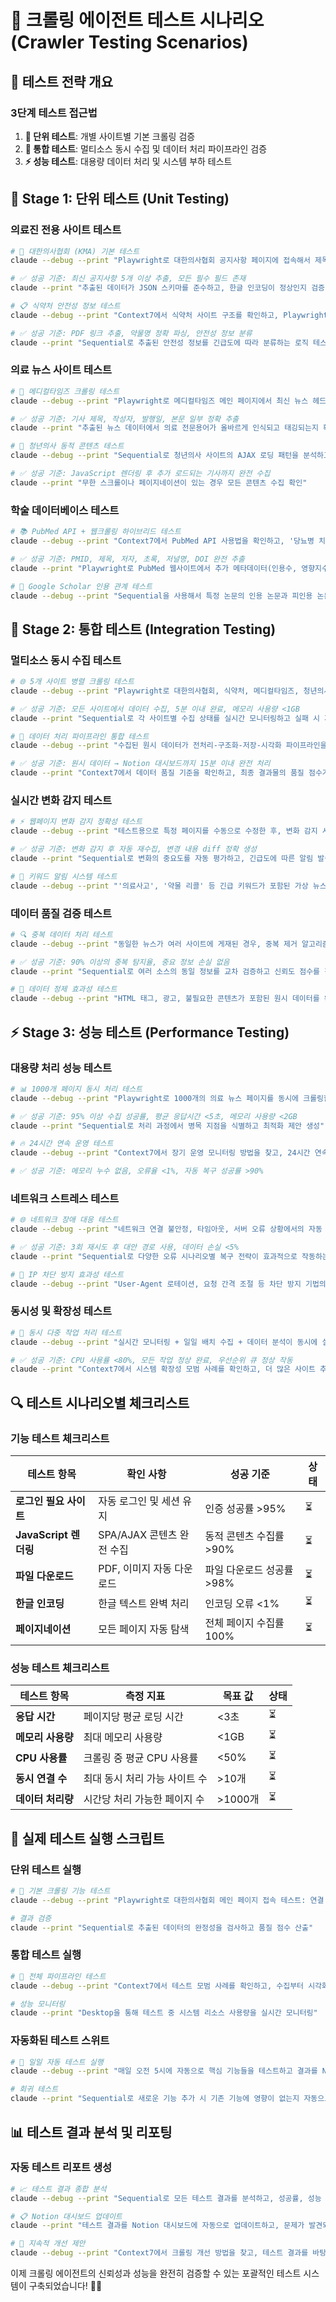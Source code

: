 # 🧪 크롤링 에이전트 테스트 시나리오 (Crawler Testing Scenarios)

## 🎯 **테스트 전략 개요**

### **3단계 테스트 접근법**
1. **🔬 단위 테스트**: 개별 사이트별 기본 크롤링 검증
2. **🔗 통합 테스트**: 멀티소스 동시 수집 및 데이터 처리 파이프라인 검증  
3. **⚡ 성능 테스트**: 대용량 데이터 처리 및 시스템 부하 테스트

## 🔬 **Stage 1: 단위 테스트 (Unit Testing)**

### **의료진 전용 사이트 테스트**
```bash
# 🏥 대한의사협회 (KMA) 기본 테스트
claude --debug --print "Playwright로 대한의사협회 공지사항 페이지에 접속해서 제목, 날짜, 내용 추출이 정상 작동하는지 테스트"

# ✅ 성공 기준: 최신 공지사항 5개 이상 추출, 모든 필수 필드 존재
claude --print "추출된 데이터가 JSON 스키마를 준수하고, 한글 인코딩이 정상인지 검증"

# 📋 식약처 안전성 정보 테스트
claude --debug --print "Context7에서 식약처 사이트 구조를 확인하고, Playwright로 의약품 안전성 서한 페이지 크롤링 테스트"

# ✅ 성공 기준: PDF 링크 추출, 약물명 정확 파싱, 안전성 정보 분류
claude --print "Sequential로 추출된 안전성 정보를 긴급도에 따라 분류하는 로직 테스트"
```

### **의료 뉴스 사이트 테스트**
```bash
# 📰 메디컬타임즈 크롤링 테스트  
claude --debug --print "Playwright로 메디컬타임즈 메인 페이지에서 최신 뉴스 헤드라인과 요약 추출 테스트"

# ✅ 성공 기준: 기사 제목, 작성자, 발행일, 본문 일부 정확 추출
claude --print "추출된 뉴스 데이터에서 의료 전문용어가 올바르게 인식되고 태깅되는지 확인"

# 🔄 청년의사 동적 콘텐츠 테스트
claude --debug --print "Sequential로 청년의사 사이트의 AJAX 로딩 패턴을 분석하고, 동적 콘텐츠 크롤링 테스트"

# ✅ 성공 기준: JavaScript 렌더링 후 추가 로드되는 기사까지 완전 수집
claude --print "무한 스크롤이나 페이지네이션이 있는 경우 모든 콘텐츠 수집 확인"
```

### **학술 데이터베이스 테스트**
```bash
# 📚 PubMed API + 웹크롤링 하이브리드 테스트
claude --debug --print "Context7에서 PubMed API 사용법을 확인하고, '당뇨병 치료' 키워드로 최신 논문 10편 검색 테스트"

# ✅ 성공 기준: PMID, 제목, 저자, 초록, 저널명, DOI 완전 추출
claude --print "Playwright로 PubMed 웹사이트에서 추가 메타데이터(인용수, 영향지수)도 수집하는지 테스트"

# 🔗 Google Scholar 인용 관계 테스트
claude --debug --print "Sequential을 사용해서 특정 논문의 인용 논문과 피인용 논문 네트워크를 추출하는 테스트"
```

## 🔗 **Stage 2: 통합 테스트 (Integration Testing)**

### **멀티소스 동시 수집 테스트**
```bash
# 🌐 5개 사이트 병렬 크롤링 테스트
claude --debug --print "Playwright로 대한의사협회, 식약처, 메디컬타임즈, 청년의사, 데일리메디를 동시에 크롤링하는 스트레스 테스트"

# ✅ 성공 기준: 모든 사이트에서 데이터 수집, 5분 이내 완료, 메모리 사용량 <1GB
claude --print "Sequential로 각 사이트별 수집 상태를 실시간 모니터링하고 실패 시 자동 복구 테스트"

# 🔄 데이터 처리 파이프라인 통합 테스트
claude --debug --print "수집된 원시 데이터가 전처리-구조화-저장-시각화 파이프라인을 완전히 통과하는지 end-to-end 테스트"

# ✅ 성공 기준: 원시 데이터 → Notion 대시보드까지 15분 이내 완전 처리
claude --print "Context7에서 데이터 품질 기준을 확인하고, 최종 결과물의 품질 점수가 80점 이상인지 검증"
```

### **실시간 변화 감지 테스트**
```bash
# ⚡ 웹페이지 변화 감지 정확성 테스트
claude --debug --print "테스트용으로 특정 페이지를 수동으로 수정한 후, 변화 감지 시스템이 10분 이내에 감지하는지 테스트"

# ✅ 성공 기준: 변화 감지 후 자동 재수집, 변경 내용 diff 정확 생성
claude --print "Sequential로 변화의 중요도를 자동 평가하고, 긴급도에 따른 알림 발송 테스트"

# 🔔 키워드 알림 시스템 테스트
claude --debug --print "'의료사고', '약물 리콜' 등 긴급 키워드가 포함된 가상 뉴스로 즉시 알림 시스템 테스트"
```

### **데이터 품질 검증 테스트**
```bash
# 🔍 중복 데이터 처리 테스트
claude --debug --print "동일한 뉴스가 여러 사이트에 게재된 경우, 중복 제거 알고리즘이 정확히 작동하는지 테스트"

# ✅ 성공 기준: 90% 이상의 중복 탐지율, 중요 정보 손실 없음
claude --print "Sequential로 여러 소스의 동일 정보를 교차 검증하고 신뢰도 점수를 정확히 산출하는지 테스트"

# 🧹 데이터 정제 효과성 테스트
claude --debug --print "HTML 태그, 광고, 불필요한 콘텐츠가 포함된 원시 데이터를 완전히 정제하는지 테스트"
```

## ⚡ **Stage 3: 성능 테스트 (Performance Testing)**

### **대용량 처리 성능 테스트**
```bash
# 📊 1000개 페이지 동시 처리 테스트
claude --debug --print "Playwright로 1000개의 의료 뉴스 페이지를 동시에 크롤링할 때의 시스템 성능과 안정성 테스트"

# ✅ 성공 기준: 95% 이상 수집 성공률, 평균 응답시간 <5초, 메모리 사용량 <2GB
claude --print "Sequential로 처리 과정에서 병목 지점을 식별하고 최적화 제안 생성"

# 🔥 24시간 연속 운영 테스트
claude --debug --print "Context7에서 장기 운영 모니터링 방법을 찾고, 24시간 연속 크롤링 안정성 테스트"

# ✅ 성공 기준: 메모리 누수 없음, 오류율 <1%, 자동 복구 성공률 >90%
```

### **네트워크 스트레스 테스트**
```bash
# 🌐 네트워크 장애 대응 테스트
claude --debug --print "네트워크 연결 불안정, 타임아웃, 서버 오류 상황에서의 자동 복구 능력 테스트"

# ✅ 성공 기준: 3회 재시도 후 대안 경로 사용, 데이터 손실 <5%
claude --print "Sequential로 다양한 오류 시나리오별 복구 전략이 효과적으로 작동하는지 검증"

# 🚫 IP 차단 방지 효과성 테스트
claude --debug --print "User-Agent 로테이션, 요청 간격 조절 등 차단 방지 기법의 실제 효과 테스트"
```

### **동시성 및 확장성 테스트**
```bash
# 🔄 동시 다중 작업 처리 테스트
claude --debug --print "실시간 모니터링 + 일일 배치 수집 + 데이터 분석이 동시에 실행될 때의 시스템 성능 테스트"

# ✅ 성공 기준: CPU 사용률 <80%, 모든 작업 정상 완료, 우선순위 큐 정상 작동
claude --print "Context7에서 시스템 확장성 모범 사례를 확인하고, 더 많은 사이트 추가 시 성능 영향 예측"
```

## 🔍 **테스트 시나리오별 체크리스트**

### **기능 테스트 체크리스트**
| 테스트 항목 | 확인 사항 | 성공 기준 | 상태 |
|------------|----------|----------|------|
| **로그인 필요 사이트** | 자동 로그인 및 세션 유지 | 인증 성공률 >95% | ⏳ |
| **JavaScript 렌더링** | SPA/AJAX 콘텐츠 완전 수집 | 동적 콘텐츠 수집률 >90% | ⏳ |
| **파일 다운로드** | PDF, 이미지 자동 다운로드 | 파일 다운로드 성공률 >98% | ⏳ |
| **한글 인코딩** | 한글 텍스트 완벽 처리 | 인코딩 오류 <1% | ⏳ |
| **페이지네이션** | 모든 페이지 자동 탐색 | 전체 페이지 수집률 100% | ⏳ |

### **성능 테스트 체크리스트**
| 테스트 항목 | 측정 지표 | 목표 값 | 상태 |
|------------|----------|--------|------|
| **응답 시간** | 페이지당 평균 로딩 시간 | <3초 | ⏳ |
| **메모리 사용량** | 최대 메모리 사용량 | <1GB | ⏳ |
| **CPU 사용률** | 크롤링 중 평균 CPU 사용률 | <50% | ⏳ |
| **동시 연결 수** | 최대 동시 처리 가능 사이트 수 | >10개 | ⏳ |
| **데이터 처리량** | 시간당 처리 가능한 페이지 수 | >1000개 | ⏳ |

## 🧪 **실제 테스트 실행 스크립트**

### **단위 테스트 실행**
```bash
# 🔬 기본 크롤링 기능 테스트
claude --debug --print "Playwright로 대한의사협회 메인 페이지 접속 테스트: 연결 성공, HTML 파싱, 데이터 추출 검증"

# 결과 검증
claude --print "Sequential로 추출된 데이터의 완정성을 검사하고 품질 점수 산출"
```

### **통합 테스트 실행**  
```bash
# 🔗 전체 파이프라인 테스트
claude --debug --print "Context7에서 테스트 모범 사례를 확인하고, 수집부터 시각화까지 전체 프로세스 end-to-end 테스트"

# 성능 모니터링
claude --print "Desktop을 통해 테스트 중 시스템 리소스 사용량을 실시간 모니터링"
```

### **자동화된 테스트 스위트**
```bash
# 🤖 일일 자동 테스트 실행
claude --debug --print "매일 오전 5시에 자동으로 핵심 기능들을 테스트하고 결과를 Notion에 리포트하는 시스템 구축"

# 회귀 테스트
claude --print "Sequential로 새로운 기능 추가 시 기존 기능에 영향이 없는지 자동으로 회귀 테스트 실행"
```

## 📊 **테스트 결과 분석 및 리포팅**

### **자동 테스트 리포트 생성**
```bash
# 📈 테스트 결과 종합 분석
claude --debug --print "Sequential로 모든 테스트 결과를 분석하고, 성공률, 성능 지표, 개선 필요 영역을 식별"

# 📋 Notion 대시보드 업데이트
claude --print "테스트 결과를 Notion 대시보드에 자동으로 업데이트하고, 문제가 발견되면 알림 발송"

# 🔄 지속적 개선 제안
claude --debug --print "Context7에서 크롤링 개선 방법을 찾고, 테스트 결과를 바탕으로 구체적인 개선 계획 수립"
```

이제 크롤링 에이전트의 신뢰성과 성능을 완전히 검증할 수 있는 포괄적인 테스트 시스템이 구축되었습니다! 🧪✅